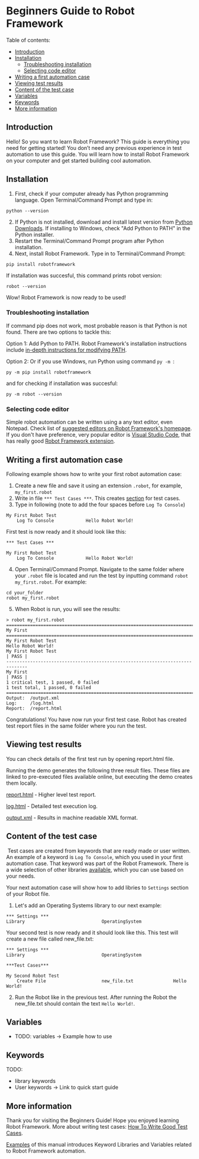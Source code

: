 # Beginners Guide to Robot Framework

Table of contents:

- [Introduction](#introduction)
- [Installation](#installation)
    - [Troubleshooting installation](#troubleshooting-installation)
    - [Selecting code editor](#selecting-code-editor)
- [Writing a first automation case](#writing-a-first-automation-case)
- [Viewing test results](#viewing-test-results)
- [Content of the test case](#content-of-the-test-case)
- [Variables](#variables)
- [Keywords](#keywords)
- [More information](#more-information)

## Introduction

Hello! So you want to learn Robot Framework? This guide is everything you need for getting started! You don’t need any previous experience in test automation to use this guide. You will learn how to install Robot Framework on your computer and get started building cool automation.

## Installation

1. First, check if your computer already has Python programming language. Open Terminal/Command Prompt and type in:
```
python --version
```
2. If Python is not installed, download and install latest version from [Python Downloads](https://www.python.org/downloads/). If installing to Windows, check "Add Python to PATH" in the Python installer.
3. Restart the Terminal/Command Prompt program after Python installation.
4. Next, install Robot Framework. Type in to Terminal/Command Prompt:
```
pip install robotframework
```
If installation was succesful, this command prints robot version:
```
robot --version
```
Wow! Robot Framework is now ready to be used!

### Troubleshooting installation

If command pip does not work, most probable reason is that Python is not found. There are two options to tackle this:

Option 1: Add Python to PATH. Robot Framework's installation instructions include [in-depth instructions for modifying PATH](https://github.com/robotframework/robotframework/blob/master/INSTALL.rst#configuring-path).

Option 2: Or if you use Windows, run Python using command `py -m `:
```
py -m pip install robotframework
```
and for checking if installation was succesful:
```
py -m robot --version
```

### Selecting code editor

Simple robot automation can be written using a any text editor, even Notepad. Check list of [suggested editors on Robot Framework's homepage](https://robotframework.org/#tools). If you don't have preference, very popular editor is [Visual Studio Code](https://code.visualstudio.com/), that has really good [Robot Framework extension](https://marketplace.visualstudio.com/items?itemName=TomiTurtiainen.rf-intellisense).

## Writing a first automation case

Following example shows how to write your first robot automation case:

1. Create a new file and save it using an extension `.robot`, for example, `my_first.robot`
2. Write in file `*** Test Cases ***`. This creates [section](https://robotframework.org/robotframework/latest/RobotFrameworkUserGuide.html#test-data-sections) for test cases.
3. Type in following (note to add the four spaces before `Log To Console`)
```
My First Robot Test
    Log To Console            Hello Robot World!
```
First test is now ready and it should look like this:
```
*** Test Cases ***

My First Robot Test
    Log To Console            Hello Robot World!
```
4. Open Terminal/Command Prompt. Navigate to the same folder where your `.robot` file is located and run the test by inputting command `robot my_first.robot`. For example:
```
cd your_folder
robot my_first.robot
```
5. When Robot is run, you will see the results:
```
> robot my_first.robot
==============================================================================
My First                                                                      
==============================================================================
My First Robot Test                                                   Hello Robot World!
My First Robot Test                                                   | PASS |
------------------------------------------------------------------------------
My First                                                              | PASS |
1 critical test, 1 passed, 0 failed
1 test total, 1 passed, 0 failed
==============================================================================
Output:  /output.xml
Log:     /log.html
Report:  /report.html

``` 
Congratulations! You have now run your first test case. Robot has created test report files in the same folder where you run the test.

## Viewing test results
You can check details of the first test run by opening report.html file.

Running the demo generates the following three result files. These files are linked to pre-executed files available online, but executing the demo creates them locally.

[report.html](./Results/report.html) - Higher level test report.

[log.html](./Results/log.html) - Detailed test execution log.

[output.xml](./Results/output.xml) - Results in machine readable XML format.

## Content of the test case
​
Test cases are created from keywords that are ready made or user written. An example of a keyword is `Log To Console`, which you used in your first automation case. That keyword was part of the Robot Framework. There is a wide selection of other libraries [available](https://robotframework.org/#libraries), which you can use based on your needs.

Your next automation case will show how to add libries to `Settings` section of your Robot file.
1. Let's add an Operating Systems library to our next example:
```
*** Settings ***
Library                             OperatingSystem
```
Your second test is now ready and it should look like this. This test will create a new file called new_file.txt:
```
*** Settings ***
Library                             OperatingSystem

***Test Cases***

My Second Robot Test
    Create File                     new_file.txt               Hello World!
```
2. Run the Robot like in the previous test.
After running the Robot the new_file.txt should contain the text `Hello World!`.

## Variables
- TODO: variables -> Example how to use 

## Keywords
TODO:
- library keywords
- User keywords -> Link to quick start guide

## More information

Thank you for visiting the Beginners Guide! Hope you enjoyed learning Robot Framework. More about writing test cases: [How To Write Good Test Cases](https://github.com/robotframework/HowToWriteGoodTestCases/blob/master/HowToWriteGoodTestCases.rst).

[Examples](./Examples) of this manual introduces Keyword Libraries and Variables related to Robot Framework automation.
